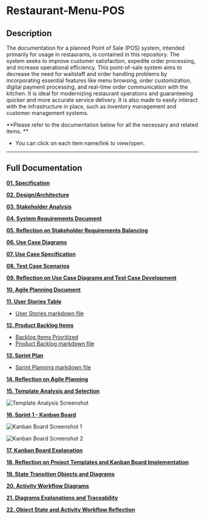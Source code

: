 # Restaurant-Menu-POS

## Description
The documentation for a planned Point of Sale (POS) system, intended primarily for usage in restaurants, is contained in this repository. 
The system seeks to improve customer satisfaction, expedite order processing, and increase operational efficiency. 
This point-of-sale system aims to decrease the need for waitstaff and order handling problems by incorporating essential features like menu browsing, order customization, digital payment processing, and real-time order communication with the kitchen. 
It is ideal for modernizing restaurant operations and guaranteeing quicker and more accurate service delivery. It is also made to easily interact with the infrastructure in place, such as inventory management and customer management systems.

**Please refer to the documentation below for all the necessary and related items. **
- You can click on each item name/link to view/open.

---

## Full Documentation

[**01. Specification**](https://github.com/MasizoleSukwana/Restaurant-Menu-POS/blob/main/Restaurant%20Menu%20Ordering-POS%20Specification.md)

[**02. Design/Architecture**](https://github.com/MasizoleSukwana/Restaurant-Menu-POS/blob/main/Architectural%20Diagrams.md)

[**03. Stakeholder Analysis**](https://github.com/MasizoleSukwana/Restaurant-Menu-POS/blob/main/Restaurant%20POS%20for%20Ordering%20MENU%20-%20Stakeholder%20Analysis.md)

[**04. System Requirements Document**](https://github.com/MasizoleSukwana/Restaurant-Menu-POS/blob/main/Restaurant%20POS%20for%20Ordering%20MENU%20%E2%80%93%20System%20Requiremets%20Document.md)

[**05. Reflection on Stakeholder Requirements Balancing**](https://github.com/MasizoleSukwana/Restaurant-Menu-POS/blob/main/Reflection.md)

[**06. Use Case Diagrams**](https://github.com/MasizoleSukwana/Restaurant-Menu-POS/blob/main/Use%20Case%20Diagrams.md)

[**07. Use Case Specification**](https://github.com/MasizoleSukwana/Restaurant-Menu-POS/blob/main/Use%20Case%20Specification.md)

[**08. Test Case Scenarios**](https://github.com/MasizoleSukwana/Restaurant-Menu-POS/blob/main/Test%20Cases.md)

[**09. Reflection on Use Case Diagrams and Test Case Development**](https://github.com/MasizoleSukwana/Restaurant-Menu-POS/blob/main/Assignment%205%20Reflection.md)

[**10. Agile Planning Document**](https://github.com/MasizoleSukwana/Restaurant-Menu-POS/blob/main/Sprint%20Planning.md)

[**11. User Stories Table**](https://github.com/users/MasizoleSukwana/projects/2)
- [User Stories markdown file](https://github.com/MasizoleSukwana/Restaurant-Menu-POS/blob/main/User%20Stories%20Table.md)
  
[**12. Product Backlog Items**](https://github.com/MasizoleSukwana/Restaurant-Menu-POS/issues)
- [Backlog Items Prioritized](https://github.com/MasizoleSukwana/Restaurant-Menu-POS/milestones)
- [Product Backlog markdown file](https://github.com/MasizoleSukwana/Restaurant-Menu-POS/blob/main/Product%20Backlog%20Table.md)

[**13. Sprint Plan**](https://github.com/MasizoleSukwana/Restaurant-Menu-POS/milestone/2)
- [Sprint Planning markdown file](https://github.com/MasizoleSukwana/Restaurant-Menu-POS/blob/main/Sprint%20Planning.md)

[**14. Reflection on Agile Planning**](https://github.com/MasizoleSukwana/Restaurant-Menu-POS/blob/main/Reflection%20on%20Agile%20Planning.md)


[**15. Template Analysis and Selection**](https://github.com/MasizoleSukwana/Restaurant-Menu-POS/blob/main/Template%20Analysis%20and%20Selection.md)

![Template Analysis Screenshot](https://github.com/user-attachments/assets/ab4c6099-add4-4614-889d-34d5df6b252f)


[**16. Sprint 1 - Kanban Board**](https://github.com/users/MasizoleSukwana/projects/5)

![Kanban Board Screenshot 1](https://github.com/user-attachments/assets/f0f0b184-14f2-4b19-beb4-be9bb0ab09c9)

![Kanban Board Screenshot 2](https://github.com/user-attachments/assets/3a029705-03c7-40a6-9bbb-38b6a97cbc97)


[**17. Kanban Board Explanation**](https://github.com/MasizoleSukwana/Restaurant-Menu-POS/blob/main/Kanban%20Board%20Explanation.md)

[**18. Reflection on Project Templates and Kanban Board Implementation**](https://github.com/MasizoleSukwana/Restaurant-Menu-POS/blob/main/Reflection%20on%20Templates%20%26%20Kanban%20Board%20Implementation.md)

[**19. State Transition Objects and Diagrams**](https://github.com/MasizoleSukwana/Restaurant-Menu-POS/blob/main/State%20Transition%20Diagrams.md)

[**20. Activity Workflow Diagrams**](https://github.com/MasizoleSukwana/Restaurant-Menu-POS/blob/main/Activity%20Workflow%20Diagrams.md)

[**21. Diagrams Explanations and Traceability**](https://github.com/MasizoleSukwana/Restaurant-Menu-POS/blob/main/Diagrams%20Explanations%20and%20Traceability.md)

[**22. Object State and Activity Workflow Reflection**](https://github.com/MasizoleSukwana/Restaurant-Menu-POS/blob/main/Object%20State%20and%20Activity%20Workflow%20Reflection.md)
